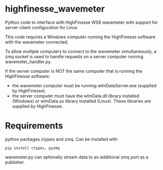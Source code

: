 # highfinesse_wavemeter
Python code to interface with HighFinesse WS8 wavemeter with support for server-client configuration for Linux

This code requires a Windows computer running the HighFinesse software with the wavemeter connected.  

To allow multiple computers to connect to the wavemeter simultaneously, a zmq socket is used to handle requests on a server computer running wavemeter_handler.py. 

If the server computer is NOT the same computer that is running the HighFinesse software:
  - the wavemeter computer must be running wlmDataServer.exe (supplied by HighFinesse). 
  - the server computer must have the wlmData.dll library installed (Windows) or wlmData.so library installed (Linux). These libraries are supplied by HighFinesse. 



# Requirements

python packages ctypes and zmq. Can be installed with
```
pip install ctypes, pyzmq
```


wavemeter.py can optionally stream data to an additional zmq port as a publisher.  
